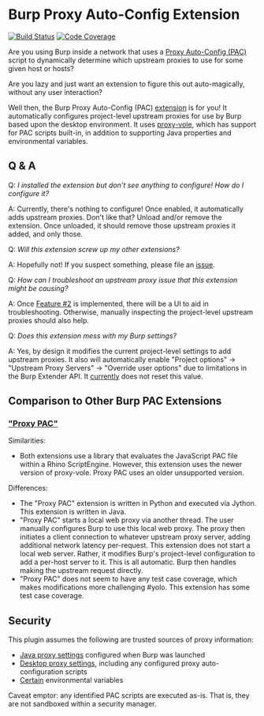 # Burp Proxy Auto-Config Extension

[![Build Status](https://travis-ci.org/CoastalHacking/burp-pac.svg?branch=develop)](https://travis-ci.org/CoastalHacking/burp-pac) [![Code Coverage](https://img.shields.io/codecov/c/github/CoastalHacking/burp-pac/develop.svg)](https://codecov.io/github/CoastalHacking/burp-pac?branch=develop)

Are you using Burp inside a network that uses a [Proxy Auto-Config (PAC)][pac] script to dynamically determine which upstream proxies to use for some given host or hosts?

Are you lazy and just want an extension to figure this out auto-magically, without any user interaction?

Well then, the Burp Proxy Auto-Config (PAC) [extension][burpext] is for you! It automatically configures project-level upstream proxies for use by Burp based upon the desktop environment. It uses [proxy-vole][proxyVole], which has support for PAC scripts built-in, in addition to supporting Java properties and environmental variables.

## Q & A

Q: _I installed the extension but don't see anything to configure! How do I configure it?_

A: Currently, there's nothing to configure! Once enabled, it automatically adds upstream proxies. Don't
like that? Unload and/or remove the extension. Once unloaded, it should remove those upstream proxies
it added, and only those.

Q: _Will this extension screw up my other extensions?_

A: Hopefully not! If you suspect something, please file an [issue][pacissues].

Q: _How can I troubleshoot an upstream proxy issue that this extension might be causing?_

A: Once [Feature #2][feature_2] is implemented, there will be a UI to aid in troubleshooting.
Otherwise, manually inspecting the project-level upstream proxies should also help.

Q: _Does this extension mess with my Burp settings?_

A: Yes, by design it modifies the current project-level settings to add upstream proxies.
It also will automatically enable "Project options" &rarr; "Upstream Proxy Servers" &rarr;
"Override user options" due to limitations in the Burp Extender API. It [currently][bug_13]
does not reset this value.

## Comparison to Other Burp PAC Extensions

### ["Proxy PAC"][proxypac]  

Similarities:

* Both extensions use a library that evaluates the JavaScript PAC file within a Rhino ScriptEngine. However, this extension uses the newer version of proxy-vole. Proxy PAC uses an older unsupported version.  

Differences:

* The "Proxy PAC" extension is written in Python and executed via Jython. This extension is written in Java.
* "Proxy PAC" starts a local web proxy via another thread.
The user manually configures Burp to use this local web proxy.
The proxy then initiates a client connection to whatever upstream proxy server, adding additional network latency per-request. This extension does not start a local web server. Rather, it modifies Burp's project-level configuration to add a per-host server to it. This is all automatic. Burp then handles making the upstream request directly. 
* "Proxy PAC" does not seem to have any test case coverage, which makes modifications more challenging #yolo. This extension has some test case coverage.

## Security

This plugin assumes the following are trusted sources of proxy information:
* [Java proxy settings][proxyVoleJava] configured when Burp was launched
* [Desktop proxy settings][proxyVoleOS], including any configured proxy auto-configuration scripts
* [Certain][proxyVoleEnv] environmental variables

Caveat emptor: any identified PAC scripts are executed as-is. That is, they are not sandboxed within a security manager. 

[bug_13]: https://github.com/CoastalHacking/burp-pac/issues/13
[feature_2]: https://github.com/CoastalHacking/burp-pac/issues/2
[pacissues]: https://github.com/CoastalHacking/burp-pac/issues
[pac]: https://en.wikipedia.org/wiki/Proxy_auto-config
[burpext]: https://portswigger.net/burp/extender/
[proxyVole]: https://github.com/MarkusBernhardt/proxy-vole
[proxyVoleJava]: https://github.com/MarkusBernhardt/proxy-vole/blob/master/src/main/java/com/github/markusbernhardt/proxy/search/java/JavaProxySearchStrategy.java#L13
[proxyVoleOS]: https://github.com/MarkusBernhardt/proxy-vole/blob/master/src/main/java/com/github/markusbernhardt/proxy/search/desktop/DesktopProxySearchStrategy.java
[proxyVoleEnv]: https://github.com/MarkusBernhardt/proxy-vole/blob/master/src/main/java/com/github/markusbernhardt/proxy/search/env/EnvProxySearchStrategy.java#L45
[proxypac]: https://github.com/vincd/burpproxypacextension
